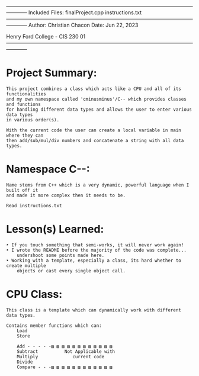 ————————————————————————————————————————
Included Files:
    finalProject.cpp
    instructions.txt
————————————————————————————————————————
Author: Christian Chacon
Date: Jun 22, 2023

Henry Ford College - CIS 230 01
————————————————————————————————————————
# Project Summary:
    This project combines a class which acts like a CPU and all of its functionalities
    and my own namespace called 'cminusminus'/C-- which provides classes and functions
    for handling different data types and allows the user to enter various data types
    in various order(s).

    With the current code the user can create a local variable in main where they can
    then add/sub/mul/div numbers and concatenate a string with all data types.

# Namespace C--:
    Name stems from C++ which is a very dynamic, powerful language when I built off it
    and made it more complex then it needs to be.

    Read instructions.txt

# Lesson(s) Learned:
    ‣ If you touch something that semi-works, it will never work again!
    ‣ I wrote the README before the majority of the code was complete...
        undershoot some points made here.
    ‣ Working with a template, especially a class, its hard whether to create multiple
        objects or cast every single object call.
        
# CPU Class:
    This class is a template which can dynamically work with different data types.

    Contains member functions which can:
        Load
        Store

        Add - - - - -▨ ▨ ▨ ▨ ▨ ▨ ▨ ▨ ▨ ▨ ▨ ▨ 
        Subtract          Not Applicable with
        Multiply             current code
        Divide
        Compare - - -▨ ▨ ▨ ▨ ▨ ▨ ▨ ▨ ▨ ▨ ▨ ▨